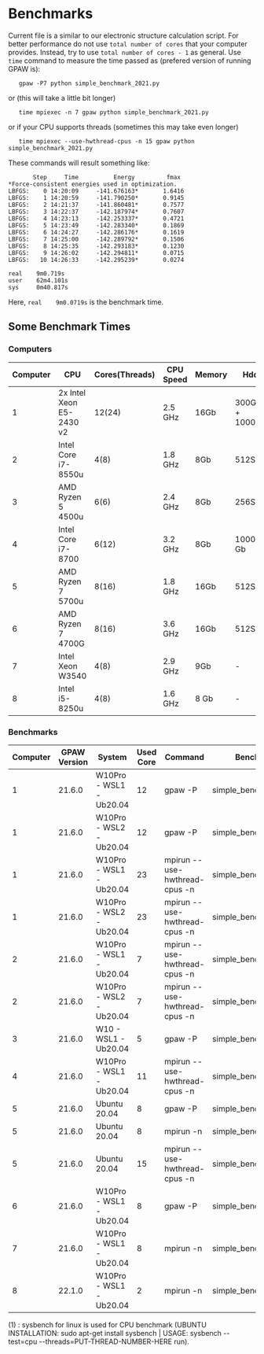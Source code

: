 # Benchmarks
Current file is a similar to our electronic structure calculation script.
For better performance do not use `total number of cores` that your computer provides. Instead, try to use `total number of cores - 1` as general. Use `time` command to measure the time passed as (prefered version of running GPAW is):


       gpaw -P7 python simple_benchmark_2021.py

or (this will take a little bit longer)

       time mpiexec -n 7 gpaw python simple_benchmark_2021.py
       
or if your CPU supports threads (sometimes this may take even longer)

       time mpiexec --use-hwthread-cpus -n 15 gpaw python simple_benchmark_2021.py

These commands will result something like:
```
       Step     Time          Energy         fmax
*Force-consistent energies used in optimization.
LBFGS:    0 14:20:09     -141.676163*       1.6416
LBFGS:    1 14:20:59     -141.790250*       0.9145
LBFGS:    2 14:21:37     -141.860481*       0.7577
LBFGS:    3 14:22:37     -142.187974*       0.7607
LBFGS:    4 14:23:13     -142.253337*       0.4721
LBFGS:    5 14:23:49     -142.283340*       0.1869
LBFGS:    6 14:24:27     -142.286176*       0.1619
LBFGS:    7 14:25:00     -142.289792*       0.1506
LBFGS:    8 14:25:35     -142.293183*       0.1230
LBFGS:    9 14:26:02     -142.294811*       0.0715
LBFGS:   10 14:26:33     -142.295239*       0.0274

real    9m0.719s
user    62m4.101s
sys     0m40.817s
```
Here, `real    9m0.0719s` is the benchmark time.

## Some Benchmark Times

### Computers
| Computer  | CPU                      | Cores(Threads) | CPU Speed | Memory | Hdd            | Sysbench Events(1) | Memory Bandwidth | HDD Speed |
| --------- | ------------------------ | -------------- | --------- | ------ | -------------- | ------------------ | ---------------- | --------- |
| 1         | 2x Intel Xeon E5-2430 v2 | 12(24)         | 2.5 GHz   | 16Gb   | 300Gb + 1000Gb | 15525.13           | 5 GB/s           | 259 MB/s  |
| 2         | Intel Core i7-8550u      | 4(8)           | 1.8 GHz   | 8Gb    | 512SSD         | -                  | 12 GB/s          | 1GB/s     |
| 3         | AMD Ryzen 5 4500u        | 6(6)           | 2.4 GHz   | 8Gb    | 256SSD         | -                  | 9 GB/s           | 0.8GB/s   |
| 4         | Intel Core i7-8700       | 6(12)          | 3.2 GHz   | 8Gb    | 1000 Gb        | 13302.23           | 10 GB/s          | 195 MB/s  |
| 5         | AMD Ryzen 7 5700u        | 8(16)          | 1.8 GHz   | 16Gb   | 512SSD         | 17201.45           | 6 GB/s           | 2GB/s     |
| 6         | AMD Ryzen 7 4700G        | 8(16)          | 3.6 GHz   | 16Gb   | 512SSD         | 18466.64           | 10 GB/s          | 1 GB/s    |
| 7         | Intel Xeon W3540         | 4(8)           | 2.9 GHz   | 9Gb    | -              | -                  | -                | -         |
| 8         | Intel i5-8250u           | 4(8)           | 1.6 GHz   | 8 Gb   | -              | -                  | -                | -         |

### Benchmarks
| Computer  | GPAW Version  | System                  | Used Core | Command                       | Benchmark File             | Time Elapsed |
| --------- | ------------- | ----------------------- | --------- | ----------------------------- | -------------------------- | ------------ |
| 1         | 21.6.0        | W10Pro - WSL1 - Ub20.04 | 12        | gpaw -P                       | simple_benchmark_2021.py   | 5m41s        |
| 1         | 21.6.0        | W10Pro - WSL2 - Ub20.04 | 12        | gpaw -P                       | simple_benchmark_2021.py   | 5m59s        |
| 1         | 21.6.0        | W10Pro - WSL1 - Ub20.04 | 23        | mpirun --use-hwthread-cpus -n | simple_benchmark_2021.py   | 5m15s        |
| 1         | 21.6.0        | W10Pro - WSL2 - Ub20.04 | 23        | mpirun --use-hwthread-cpus -n | simple_benchmark_2021.py   | 5m37s        |
| 2         | 21.6.0        | W10Pro - WSL1 - Ub20.04 | 7         | mpirun --use-hwthread-cpus -n | simple_benchmark_2021.py   | 7m24s        |
| 2         | 21.6.0        | W10Pro - WSL2 - Ub20.04 | 7         | mpirun --use-hwthread-cpus -n | simple_benchmark_2021.py   | 9m00s        |
| 3         | 21.6.0        | W10 - WSL1 - Ub20.04    | 5         | gpaw -P                       | simple_benchmark_2021.py   | 4m26s        |
| 4         | 21.6.0        | W10Pro - WSL1 - Ub20.04 | 11        | mpirun --use-hwthread-cpus -n | simple_benchmark_2021.py   | 5m22s        |
| 5         | 21.6.0        | Ubuntu 20.04            | 8         | gpaw -P                       | simple_benchmark_2021.py   | 4m24s        |
| 5         | 21.6.0        | Ubuntu 20.04            | 8         | mpirun -n                     | simple_benchmark_2021.py   | 5m15s        |
| 5         | 21.6.0        | Ubuntu 20.04            | 15        | mpirun --use-hwthread-cpus -n | simple_benchmark_2021.py   | 8m19s        |
| 6         | 21.6.0        | W10Pro - WSL1 - Ub20.04 | 8         | gpaw -P                       | simple_benchmark_2021.py   | 3m50s        |
| 7         | 21.6.0        | W10Pro - WSL1 - Ub20.04 | 8         | mpirun -n                     | simple_benchmark_2021.py   | 11m25s       |
| 8         | 22.1.0        | W10Pro - WSL1 - Ub20.04 | 2         | mpirun -n                     | simple_benchmark_2021.py   | 15m28s       |

(1) : sysbench for linux is used for CPU benchmark (UBUNTU INSTALLATION: sudo apt-get install sysbench | USAGE: sysbench --test=cpu --threads=PUT-THREAD-NUMBER-HERE run).
